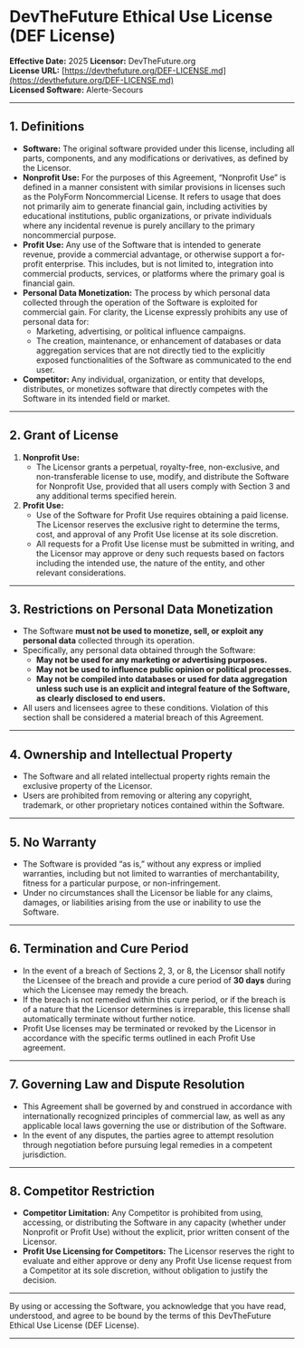 # DevTheFuture Ethical Use License (DEF License)

**Effective Date:** 2025
**Licensor:** DevTheFuture.org  
**License URL:** [https://devthefuture.org/DEF-LICENSE.md](https://devthefuture.org/DEF-LICENSE.md)  
**Licensed Software:** Alerte-Secours

* * *

## 1. **Definitions**

* **Software:** The original software provided under this license, including all parts, components, and any modifications or derivatives, as defined by the Licensor.
* **Nonprofit Use:** For the purposes of this Agreement, “Nonprofit Use” is defined in a manner consistent with similar provisions in licenses such as the PolyForm Noncommercial License. It refers to usage that does not primarily aim to generate financial gain, including activities by educational institutions, public organizations, or private individuals where any incidental revenue is purely ancillary to the primary noncommercial purpose.
* **Profit Use:** Any use of the Software that is intended to generate revenue, provide a commercial advantage, or otherwise support a for-profit enterprise. This includes, but is not limited to, integration into commercial products, services, or platforms where the primary goal is financial gain.
* **Personal Data Monetization:** The process by which personal data collected through the operation of the Software is exploited for commercial gain. For clarity, the License expressly prohibits any use of personal data for:
    * Marketing, advertising, or political influence campaigns.
    * The creation, maintenance, or enhancement of databases or data aggregation services that are not directly tied to the explicitly exposed functionalities of the Software as communicated to the end user.
* **Competitor:** Any individual, organization, or entity that develops, distributes, or monetizes software that directly competes with the Software in its intended field or market.

* * *

## 2. **Grant of License**

1. **Nonprofit Use:**
    * The Licensor grants a perpetual, royalty-free, non-exclusive, and non-transferable license to use, modify, and distribute the Software for Nonprofit Use, provided that all users comply with Section 3 and any additional terms specified herein.
2. **Profit Use:**
    * Use of the Software for Profit Use requires obtaining a paid license. The Licensor reserves the exclusive right to determine the terms, cost, and approval of any Profit Use license at its sole discretion.
    * All requests for a Profit Use license must be submitted in writing, and the Licensor may approve or deny such requests based on factors including the intended use, the nature of the entity, and other relevant considerations.

* * *

## 3. **Restrictions on Personal Data Monetization**

* The Software **must not be used to monetize, sell, or exploit any personal data** collected through its operation.
* Specifically, any personal data obtained through the Software:
    * **May not be used for any marketing or advertising purposes.**
    * **May not be used to influence public opinion or political processes.**
    * **May not be compiled into databases or used for data aggregation unless such use is an explicit and integral feature of the Software, as clearly disclosed to end users.**
* All users and licensees agree to these conditions. Violation of this section shall be considered a material breach of this Agreement.

* * *

## 4. **Ownership and Intellectual Property**

* The Software and all related intellectual property rights remain the exclusive property of the Licensor.
* Users are prohibited from removing or altering any copyright, trademark, or other proprietary notices contained within the Software.

* * *

## 5. **No Warranty**

* The Software is provided “as is,” without any express or implied warranties, including but not limited to warranties of merchantability, fitness for a particular purpose, or non-infringement.
* Under no circumstances shall the Licensor be liable for any claims, damages, or liabilities arising from the use or inability to use the Software.

* * *

## 6. **Termination and Cure Period**

* In the event of a breach of Sections 2, 3, or 8, the Licensor shall notify the Licensee of the breach and provide a cure period of **30 days** during which the Licensee may remedy the breach.
* If the breach is not remedied within this cure period, or if the breach is of a nature that the Licensor determines is irreparable, this license shall automatically terminate without further notice.
* Profit Use licenses may be terminated or revoked by the Licensor in accordance with the specific terms outlined in each Profit Use agreement.

* * *

## 7. **Governing Law and Dispute Resolution**

* This Agreement shall be governed by and construed in accordance with internationally recognized principles of commercial law, as well as any applicable local laws governing the use or distribution of the Software.
* In the event of any disputes, the parties agree to attempt resolution through negotiation before pursuing legal remedies in a competent jurisdiction.

* * *

## 8. **Competitor Restriction**

* **Competitor Limitation:** Any Competitor is prohibited from using, accessing, or distributing the Software in any capacity (whether under Nonprofit or Profit Use) without the explicit, prior written consent of the Licensor.
* **Profit Use Licensing for Competitors:** The Licensor reserves the right to evaluate and either approve or deny any Profit Use license request from a Competitor at its sole discretion, without obligation to justify the decision.

* * *

By using or accessing the Software, you acknowledge that you have read, understood, and agree to be bound by the terms of this DevTheFuture Ethical Use License (DEF License).

* * *